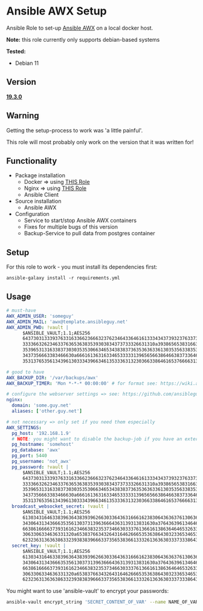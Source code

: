 # Ansible AWX Setup
Ansible Role to set-up [Ansible AWX](https://github.com/ansible/awx) on a local docker host.

**Note:** this role currently only supports debian-based systems

**Tested:**
* Debian 11

## Version
**[19.3.0](https://github.com/ansible/awx/tree/19.3.0)**

## Warning
Getting the setup-process to work was 'a little painful'.

This role will most probably only work on the version that it was written for!


## Functionality

* Package installation
  * Docker => using [THIS Role](https://github.com/ansibleguy/docker_setup)
  * Nginx => using [THIS Role](https://github.com/ansibleguy/nginx)
  * Ansible Client
* Source installation
  * Ansible AWX
* Configuration
  * Service to start/stop Ansible AWX containers
  * Fixes for multiple bugs of this version
  * Backup-Service to pull data from postgres container


## Setup
For this role to work - you must install its dependencies first:

```
ansible-galaxy install -r requirements.yml
```

## Usage

```yaml
# must-have
AWX_ADMIN_USER: 'someguy'
AWX_ADMIN_MAIL: 'awx@template.ansibleguy.net'
AWX_ADMIN_PWD: !vault |
      $ANSIBLE_VAULT;1.1;AES256
      64373031333937633163366236663237623464336461613334343739323763373330393930666331
      3333663262346337636536383539303834373733326631310a393865653831663238383937626238
      35396531316338373030353530663465343838373635363633613035356338353366373231343264
      3437356663383466630a666161363163346533333139656566386466383733646134616166376638
      35313765356134396130333439663461353336313230366338646165376666313232

# good to have
AWX_BACKUP_DIR: '/var/backups/awx'
AWX_BACKUP_TIMER: 'Mon *-*-* 00:00:00' # for format see: https://wiki.archlinux.org/title/Systemd/Timers

# configure the webserver settings => see: https://github.com/ansibleguy/nginx
nginx:
  domain: 'some.guy.net'
  aliases: ['other.guy.net']

# not necessary => only set if you need them especially
AWX_SETTINGS:
  pg_host: '192.168.1.9'
  # NOTE: you might want to disable the backup-job if you have an external db-server: AWX_BACKUP=false
  pg_hostname: 'somehost'
  pg_database: 'awx'
  pg_port: 5440
  pg_username: 'not_awx'
  pg_password: !vault |
      $ANSIBLE_VAULT;1.1;AES256
      64373031333937633163366236663237623464336461613334343739323763373330393930666331
      3333663262346337636536383539303834373733326631310a393865653831663238383937626238
      35396531316338373030353530663465343838373635363633613035356338353366373231343264
      3437356663383466630a666161363163346533333139656566386466383733646134616166376638
      35313765356134396130333439663461353336313230366338646165376666313232
  broadcast_websocket_secret: !vault |
      $ANSIBLE_VAULT;1.1;AES256
      61303431646338396364383939626630336436316661623830643636376130636163356234333464
      3430643134366635356130373139636664363139313831630a376436396134646665306361366464
      66386166663739316162346638323537346630333761366161386364646532633434613964396264
      3063306334636331320a653837663432643164626665353638643032336534653239666534373562
      62323631363638633239383839666337356538366133326136363033373338643138
  secret_key: !vault |
      $ANSIBLE_VAULT;1.1;AES256
      61303431646338396364383939626630336436316661623830643636376130636163356234333464
      3430643134366635356130373139636664363139313831630a376436396134646665306361366464
      66386166663739316162346638323537346630333761366161386364646532633434613964396264
      3063306334636331320a653837663432643164626665353638643032336534653239666534373562
      62323631363638633239383839666337356538366133326136363033373338643138


```


You might want to use 'ansible-vault' to encrypt your passwords:
```bash
ansible-vault encrypt_string 'SECRET_CONTENT_OF_VAR' --name NAME_OF_VAR
```

